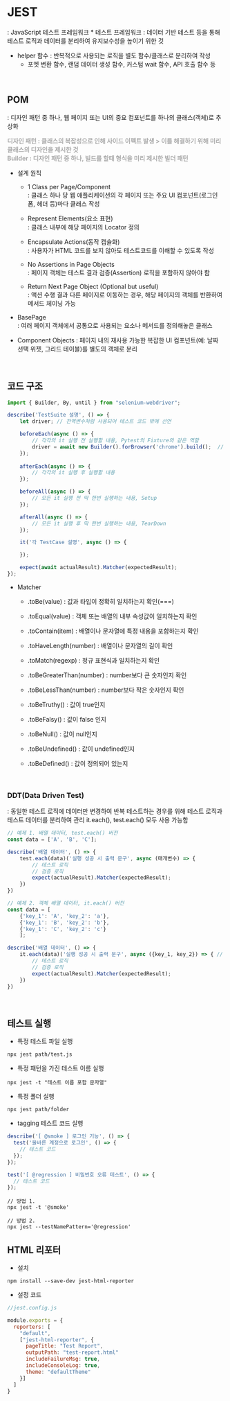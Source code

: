 # JEST
: JavaScript 테스트 프레임워크
    * 테스트 프레임워크 : 데이터 기반 테스트 등을 통해 테스트 로직과 데이터를 분리하여 유지보수성을 높이기 위한 것

* helper 함수
: 반복적으로 사용되는 로직을 별도 함수/클래스로 분리하여 작성
    * 포멧 변환 함수, 랜덤 데이터 생성 함수, 커스텀 wait 함수, API 호출 함수 등
<br/>

## POM
: 디자인 패턴 중 하나, 웹 페이지 또는 UI의 중요 컴포넌트를 하나의 클래스(객체)로 추상화

<span style="color:darkgray">**디자인 패턴 : 클래스의 복잡성으로 인해 사이드 이펙트 발생 > 이를 해결하기 위해 미리 클래스의 디자인을 제시한 것  
Builder : 디자인 패턴 중 하나, 빌드를 할때 형식을 미리 제시한 빌더 패턴**</span>

* 설계 원칙
    * 1 Class per Page/Component  
    : 클래스 하나 당 웹 애플리케이션의 각 페이지 또는 주요 UI 컴포넌트(로그인 폼, 헤더 등)마다 클래스 작성

    * Represent Elements(요소 표현)  
    : 클래스 내부에 해당 페이지의 Locator 정의

    * Encapsulate Actions(동작 캡슐화)  
    : 사용자가 HTML 코드를 보지 않아도 테스트코드를 이해할 수 있도록 작성

    * No Assertions in Page Objects  
    : 페이지 객체는 테스트 결과 검증(Assertion) 로직을 포함하지 않아야 함

    * Return Next Page Object (Optional but useful)  
    : 액션 수행 결과 다른 페이지로 이동하는 경우, 해당 페이지의 객체를 반환하여 메서드 체이닝 가능

* BasePage  
: 여러 페이지 객체에서 공통으로 사용되는 요소나 메서드를 정의해놓은 클래스

* Component Objects
: 페이지 내의 재사용 가능한 복잡한 UI 컴포넌트(예: 날짜 선택 위젯, 그리드 테이블)를 별도의 객체로 분리

<br/>

## 코드 구조
```js
import { Builder, By, until } from "selenium-webdriver";

describe('TestSuite 설명', () => {
    let driver; // 전역변수처럼 사용되어 테스트 코드 밖에 선언

    beforeEach(async () => {    
        // 각각의 it 실행 전 실행할 내용, Pytest의 Fixture와 같은 역할
        driver = await new Builder().forBrowser('chrome').build();  // driver 변수에 내용 저장
    });
    
    afterEach(async () => {
        // 각각의 it 실행 후 실행할 내용
    });

    beforeAll(async () => {
        // 모든 it 실행 전 딱 한번 실행하는 내용, Setup
    });

    afterAll(async () => {
        // 모든 it 실행 후 딱 한번 실행하는 내용, TearDown
    });

    it('각 TestCase 설명', async () => {

    });

    expect(await actualResult).Matcher(expectedResult);
});
```

* Matcher
    * .toBe(value) : 값과 타입이 정확히 일치하는지 확인(===)
    * .toEqual(value) : 객체 또는 배열의 내부 속성값이 일치하는지 확인
    * .toContain(item) : 배열이나 문자열에 특정 내용을 포함하는지 확인
    * .toHaveLength(number) : 배열이나 문자열의 길이 확인
    * .toMatch(regexp) : 정규 표현식과 일치하는지 확인
    * .toBeGreaterThan(number) : number보다 큰 숫자인지 확인
    * .toBeLessThan(number) : number보다 작은 숫자인지 확인
    
    * .toBeTruthy() : 값이 true인지
    * .toBeFalsy() : 값이 false 인지
    
    * .toBeNull() : 값이 null인지
    * .toBeUndefined() : 값이 undefined인지
    * .toBeDefined() : 값이 정의되어 있는지

<br/>

### DDT(Data Driven Test)
: 동일한 테스트 로직에 데이터만 변경하여 반복 테스트하는 경우를 위해 테스트 로직과 테스트 데이터를 분리하여 관리
it.each(), test.each() 모두 사용 가능함

```js
// 예제 1. 배열 데이터, test.each() 버전
const data = ['A', 'B', 'C'];

describe('배열 데이터', () => {
    test.each(data)('실행 성공 시 출력 문구', async (매개변수) => {
        // 테스트 로직
        // 검증 로직
        expect(actualResult).Matcher(expectedResult);
    })
})
```

```js
// 예제 2. 객체 배열 데이터, it.each() 버전
const data = [
    {'key_1': 'A', 'key_2': 'a'},
    {'key_1': 'B', 'key_2': 'b'},
    {'key_1': 'C', 'key_2': 'c'}
    ];

describe('배열 데이터', () => {
    it.each(data)('실행 성공 시 출력 문구', async ({key_1, key_2}) => { // 키값이 여러개라 구조 분해 사용
        // 테스트 로직
        // 검증 로직
        expect(actualResult).Matcher(expectedResult);
    })
})
```

<br/>

## 테스트 실행
* 특정 테스트 파일 실행
```
npx jest path/test.js
```

* 특정 패턴을 가진 테스트 이름 실행
```
npx jest -t "테스트 이름 포함 문자열" 
```

* 특정 폴더 실행
```
npx jest path/folder
```

* tagging 테스트 코드 실행
```js
describe('[ @smoke ] 로그인 기능', () => {
  test('올바른 계정으로 로그인', () => {
    // 테스트 코드
  });
});

test('[ @regression ] 비밀번호 오류 테스트', () => {
  // 테스트 코드
});
```

```
// 방법 1.
npx jest -t '@smoke'
```

```
// 방법 2.
npx jest --testNamePattern='@regression'
```

## HTML 리포터
* 설치
```
npm install --save-dev jest-html-reporter
```

* 설정 코드
```js
//jest.config.js

module.exports = {
  reporters: [
    "default",
    ["jest-html-reporter", {
      pageTitle: "Test Report",
      outputPath: "test-report.html"
      includeFailureMsg: true,
      includeConsoleLog: true,
      theme: "defaultTheme"
    }]
  ]
}
```